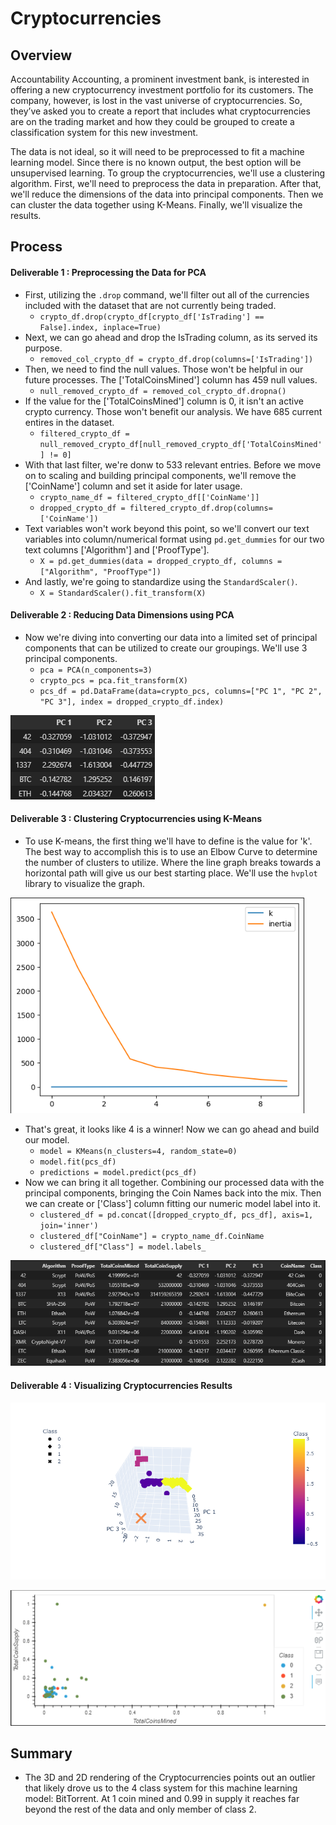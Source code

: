 # Cryptocurrencies

## Overview
Accountability Accounting, a prominent investment bank, is interested in offering a new cryptocurrency investment portfolio for its customers. The company, however, is lost in the vast universe of cryptocurrencies. So, they’ve asked you to create a report that includes what cryptocurrencies are on the trading market and how they could be grouped to create a classification system for this new investment.

The data is not ideal, so it will need to be preprocessed to fit a machine learning model. Since there is no known output, the best option will be unsupervised learning. To group the cryptocurrencies, we'll use a clustering algorithm. First, we'll need to preprocess the data in preparation. After that, we'll reduce the dimensions of the data into principal components. Then we can cluster the data together using K-Means. Finally, we'll visualize the results.

## Process

#### Deliverable 1 : Preprocessing the Data for PCA

- First, utilizing the `.drop` command, we'll filter out all of the currencies included with the dataset that are not currently being traded.
  - `crypto_df.drop(crypto_df[crypto_df['IsTrading'] == False].index, inplace=True)`
- Next, we can go ahead and drop the IsTrading column, as its served its purpose.
  - `removed_col_crypto_df = crypto_df.drop(columns=['IsTrading'])`
- Then, we need to find the null values. Those won't be helpful in our future processes. The ['TotalCoinsMined'] column has 459 null values.
  - `null_removed_crypto_df = removed_col_crypto_df.dropna()`
- If the value for the ['TotalCoinsMined'] column is 0, it isn't an active crypto currency. Those won't benefit our analysis. We have 685 current entires in the dataset.
  - `filtered_crypto_df = null_removed_crypto_df[null_removed_crypto_df['TotalCoinsMined'] != 0]`
- With that last filter, we're donw to 533 relevant entries. Before we move on to scaling and building principal components, we'll remove the ['CoinName'] column and set it aside for later usage.
  - `crypto_name_df = filtered_crypto_df[['CoinName']]`
  - `dropped_crypto_df = filtered_crypto_df.drop(columns=['CoinName'])`
- Text variables won't work beyond this point, so we'll convert our text variables into column/numerical format using `pd.get_dummies` for our two text columns ['Algorithm'] and ['ProofType'].
  - `X = pd.get_dummies(data = dropped_crypto_df, columns = ["Algorithm", "ProofType"])`
- And lastly, we're going to standardize using the `StandardScaler()`.
  - `X = StandardScaler().fit_transform(X)`

#### Deliverable 2 : Reducing Data Dimensions using PCA

- Now we're diving into converting our data into a limited set of principal components that can be utilized to create our groupings. We'll use 3 principal components.
  - `pca = PCA(n_components=3)`
  - `crypto_pcs = pca.fit_transform(X)`  
  - `pcs_df = pd.DataFrame(data=crypto_pcs, columns=["PC 1", "PC 2", "PC 3"], index = dropped_crypto_df.index)`

![This is an image](https://github.com/aaron-ardell/Cryptocurrencies/blob/main/pics/pca.png)

#### Deliverable 3 : Clustering Cryptocurrencies using K-Means

-  To use K-means, the first thing we'll have to define is the value for 'k'. The best way to accomplish this is to use an Elbow Curve to determine the number of clusters to utilize. Where the line graph breaks towards a horizontal path will give us our best starting place. We'll use the `hvplot` library to visualize the graph.

![This is an image](https://github.com/aaron-ardell/Cryptocurrencies/blob/main/pics/elbowcurve.png)

- That's great, it looks like 4 is a winner! Now we can go ahead and build our model.
  - `model = KMeans(n_clusters=4, random_state=0)`
  - `model.fit(pcs_df)`
  - `predictions = model.predict(pcs_df)`
- Now we can bring it all together. Combining our processed data with the principal components, bringing the Coin Names back into the mix. Then we can create or ['Class'] column fitting our numeric model label into it.
  - `clustered_df = pd.concat([dropped_crypto_df, pcs_df], axis=1, join='inner')`
  - `clustered_df["CoinName"] = crypto_name_df.CoinName`
  - `clustered_df["Class"] = model.labels_`

![This is an image](https://github.com/aaron-ardell/Cryptocurrencies/blob/main/pics/clustered_df.png)

#### Deliverable 4 : Visualizing Cryptocurrencies Results

![This is an image](https://github.com/aaron-ardell/Cryptocurrencies/blob/main/pics/3dscatter)

![This is an image](https://github.com/aaron-ardell/Cryptocurrencies/blob/main/pics/hvplot.scatter.png)

## Summary

- The 3D and 2D rendering of the Cryptocurrencies points out an outlier that likely drove us to the 4 class system for this machine learning model: BitTorrent. At 1 coin mined and 0.99 in supply it reaches far beyond the rest of the data and only member of class 2.
